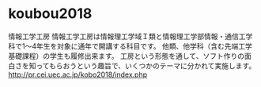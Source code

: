 # koubou2018
情報工学工房
情報工学工房は情報理工学域Ｉ類と情報理工学部情報・通信工学科で1～4年生を対象に通年で開講する科目です。 他類、他学科（含む先端工学基礎課程）の学生も履修出来ます。 工房という形態を通して、ソフト作りの面白さを知ってもらおうという趣旨で、いくつかのテーマに分かれて実施します。
http://pr.cei.uec.ac.jp/kobo2018/index.php
